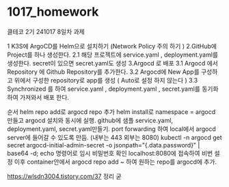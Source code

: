 # 1017_homework
클테코 2기 241017 8일차 과제

1 K3S에 ArgoCD를 Helm으로 설치하기 (Network Policy 주의 하기 )
2.GitHub에 Project를 하나 생성한다.
   2.1 해당 프로젝트에 service.yaml , deployment.yaml를 생성한다. secret이 있으면 secret.yaml도 생성
3.Argocd 로 배포
   3.1 Argocd 에서 Repository 에 Github Repository를 추가한다.
   3.2 Argocd에 New App를 구성하고 위에서 구성한 repository로 app를 생성 ( Auto로 설정 하지 않는다 )
   3.3 Synchronized 를 하여 service.yaml , deployment.yaml , secret.yaml를 동기화 하여 가져와서 배포 한다.




순서
helm repo add로 argocd repo 추가
helm install로 namespace = argocd 만들고 argocd 설치와 동시에 실행.
github에 샘플 service.yaml, deployment.yaml, secret.yaml만들기.
port forwarding 하여 local에서 argocd server에 들어갈 수 있도록 만듬. (내부는 443 외부는 8080)
kubectl -n argocd get secret argocd-initial-admin-secret -o jsonpath="{.data.password}" | base64 -d; echo 명령어로 임시 비밀번호 확인
localhost:8080에 접속하여 비번 설정 
이후 container안에서 argocd repo add ~ 하여 원하는 repo를 argocd에 추가.


https://wlsdn3004.tistory.com/37 정리 굳
